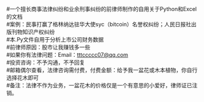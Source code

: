 #一个擅长商事法律纠纷和业余刑事纠纷的前律师制作的自用关于Python和Excel的文档  
#案例：民事打赢了格林纳达驻华大使syc（bitcoin）名誉权纠纷；人民日报社出版刊物知识产权纠纷  
#本.Py文件自用于分析上市公司财务数据  
#前律师原因：股市让我赚钱多一些  
#如果你有法律问题：Email：tttccccc07@qq.com  
#投资咨询：不予沟通，不予回复  
#邮箱偶尔查看，法律咨询需付费，付费金额：给予我一盆花或木本植物，你自行选择花木即可   
#备注：法律不作为业务，一盆花木的价格仅是一个有意思的小爱好，律师证已注销。  
